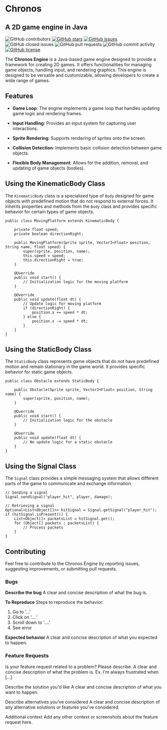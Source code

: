 # Chronos
## A 2D game engine in Java
![GitHub contributors](https://img.shields.io/github/contributors/imma-Spring/Chronos)
[![GitHub stars](https://img.shields.io/github/stars/imma-Spring/Chronos)](https://github.com/imma-Spring/Chronos/stargazers)
[![GitHub issues](https://img.shields.io/github/issues/imma-Spring/Chronos)](https://github.com/imma-Spring/Chronos/issues)
![GitHub closed issues](https://img.shields.io/github/issues-closed/imma-Spring/Chronos)
![GitHub pull requests](https://img.shields.io/github/issues-pr-raw/imma-Spring/Chronos)
![GitHub commit activity](https://img.shields.io/github/commit-activity/m/imma-Spring/Chronos)
[![GitHub license](https://img.shields.io/github/license/imma-Spring/Chronos)](https://github.com/imma-Spring/Chronos)

The **Chronos Engine** is a Java-based game engine designed to provide a framework for creating 2D games. It offers functionalities for managing game objects, handling input, and rendering graphics. This engine is designed to be versatile and customizable, allowing developers to create a wide range of games.

## Features

- **Game Loop**: The engine implements a game loop that handles updating game logic and rendering frames.

- **Input Handling**: Provides an input system for capturing user interactions.

- **Sprite Rendering**: Supports rendering of sprites onto the screen.

- **Collision Detection**: Implements basic collision detection between game objects.

- **Flexible Body Management**: Allows for the addition, removal, and updating of game objects (bodies).

## Using the KinematicBody Class

The `KinematicBody` class is a specialized type of `Body` designed for game objects with predefined motion that do not respond to external forces. It inherits properties and methods from the `Body` class and provides specific behavior for certain types of game objects.

    public class MovingPlatform extends KinematicBody {

        private float speed;
        private boolean directionRight;

        public MovingPlatform(Sprite sprite, Vector3<Float> position, String name, float speed) {
            super(sprite, position, name);
            this.speed = speed;
            this.directionRight = true;
        }

        @Override
        public void start() {
            // Initialization logic for the moving platform
        }

        @Override
        public void update(float dt) {
            // Update logic for moving platform
            if (directionRight) {
                position.x += speed * dt;
            } else {
                position.x -= speed * dt;
            }
        }
    }

## Using the StaticBody Class
The `StaticBody` class represents game objects that do not have predefined motion and remain stationary in the game world. It provides specific behavior for static game objects.

    public class Obstacle extends StaticBody {

        public Obstacle(Sprite sprite, Vector3<Float> position, String name) {
            super(sprite, position, name);
        }

        @Override
        public void start() {
            // Initialization logic for the obstacle
        }

        @Override
        public void update(float dt) {
            // No update logic for a static obstacle
        }
    }
## Using the Signal Class
The `Signal` class provides a simple messaging system that allows different parts of the game to communicate and exchange information.

    // Sending a signal
    Signal.sendSignal("player_hit", player, damage);

    // Retrieving a signal
    Optional<List<Object[]>> hitSignal = Signal.getSignal("player_hit");
    if (hitSignal.isPresent()) {
        List<Object[]> packetsList = hitSignal.get();
        for (Object[] packets : packetsList) {
            // Process packets
        }
    }
## Contributing
Feel free to contribute to the Chronos Engine by reporting issues, suggesting improvements, or submitting pull requests.

### Bugs
**Describe the bug**
A clear and concise description of what the bug is.

**To Reproduce**
Steps to reproduce the behavior:
1. Go to '...'
2. Click on '....'
3. Scroll down to '....'
4. See error

**Expected behavior**
A clear and concise description of what you expected to happen.


### Feature Requests
Is your feature request related to a problem? Please describe. A clear and concise description of what the problem is. Ex. I'm always frustrated when [...]

Describe the solution you'd like A clear and concise description of what you want to happen.

Describe alternatives you've considered A clear and concise description of any alternative solutions or features you've considered.

Additional context Add any other context or screenshots about the feature request here.
